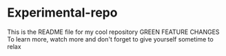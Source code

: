 # Experimental-repo

This is the README file for my cool repository
GREEN FEATURE CHANGES
To learn more, watch more and don't forget to give yourself sometime to relax

